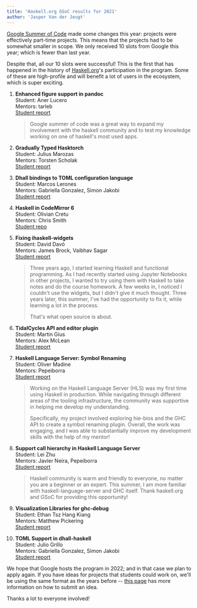 ```yaml
---
title: 'Haskell.org GSoC results for 2021'
author: 'Jasper Van der Jeugt'
---
```


[Google Summer of Code] made some changes this year: projects were effectively
part-time projects.  This means that the projects had to be somewhat smaller in
scope.  We only received 10 slots from Google this year; which is fewer than
last year.

Despite that, all our 10 slots were successful!  This is the first that has
happened in the history of [Haskell.org]'s participation in the program.
Some of these are high-profile and will benefit a lot of users in the ecosystem,
which is super exciting.

1.  **Enhanced figure support in pandoc**  
    Student: Aner Lucero  
    Mentors: tarleb  
    [Student report](https://argent0.github.io/posts/2021/pandoc-gsoc.html)

    > Google summer of code was a great way to expand my involvement with the
    > haskell community and to test my knowledge working on one of haskell's
    > most used apps.

2.  **Gradually Typed Hasktorch**  
    Student: Julius Marozas  
    Mentors: Torsten Scholak  
    [Student report](https://gist.github.com/jul1u5/7c5fadb51a9c5f8d7f2a722d6071c1da)

3.  **Dhall bindings to TOML configuration language**  
    Student: Marcos Lerones  
    Mentors: Gabriella Gonzalez, Simon Jakobi  
    [Student report](https://dev.to/marcosjlr/google-summer-of-code-summary-dhall-bindings-to-csv-4g0f)

4.  **Haskell in CodeMirror 6**  
    Student: Olivian Cretu  
    Mentors: Chris Smith  
    [Student repo](https://github.com/odc19/haskell_code_mirror)

5.  **Fixing ihaskell-widgets**  
    Student: David Davó  
    Mentors: James Brock, Vaibhav Sagar  
    [Student report](https://gsoc21.ddavo.me/)

    > Three years ago, I started learning Haskell and functional programming. As
    > I had recently started using Jupyter Notebooks in other projects, I wanted
    > to try using them with Haskell to take notes and do the course homework. A
    > few weeks in, I noticed I couldn't use the widgets, but I didn't give it
    > much thought. Three years later, this summer, I've had the opportunity to
    > fix it, while learning a lot in the process.
    >
    > That's what open source is about.

6.  **TidalCycles API and editor plugin**  
    Student: Martin Gius  
    Mentors: Alex McLean  
    [Student report](https://github.com/polymorphicengine/tidal-gui/blob/main/README.md)

7.  **Haskell Language Server: Symbol Renaming**  
    Student: Oliver Madine  
    Mentors: Pepeiborra  
    [Student report](https://gist.github.com/OliverMadine/96927f88b6e5e7890e5179559089166c)

    > Working on the Haskell Language Server (HLS) was my first time using
    > Haskell in production. While navigating through different areas of the
    > tooling infrastructure, the community was supportive in helping me develop
    > my understanding.
    >
    > Specifically, my project involved exploring hie-bios and the GHC API to
    > create a symbol renaming plugin. Overall, the work was engaging, and I was
    > able to substantially improve my development skills with the help of my
    > mentor!

8.  **Support call hierarchy in Haskell Language Server**  
    Student: Lei Zhu  
    Mentors: Javier Neira, Pepeiborra  
    [Student report](https://github.com/July541/GSoC-2021)

    > Haskell community is warm and friendly to everyone, no matter you are
    > a beginner or an expert. This summer, I am more familiar with
    > haskell-language-server and GHC itself. Thank haskell.org and GSoC
    > for providing this opportunity!

9.  **Visualization Libraries for ghc-debug**  
    Student: Ethan Tsz Hang Kiang  
    Mentors: Matthew Pickering  
    [Student report](https://zyklotomic.github.io/blog/gsoc_2021_final_eval.html)

10. **TOML Support in dhall-haskell**  
    Student: Julio Grillo  
    Mentors: Gabriella Gonzalez, Simon Jakobi  
    [Student report](https://gist.github.com/ear7h/78265c4755adc01fa6e6a19e3307ef4d)

We hope that Google hosts the program in 2022; and in that case we plan to apply
again.  If you have ideas for projects that students could work on, we'll be
using the same format as the years before -- [this page](/ideas.html) has more
information on how to submit an idea.

Thanks a lot to everyone involved!

[Google Summer of Code]: https://summerofcode.withgoogle.com/
[Haskell.org]: https://haskell.org
